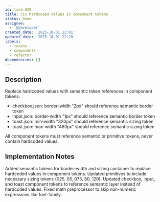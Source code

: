 ```yaml
---
id: task-029
title: Fix hardcoded values in component tokens
status: Done
assignee:
  - '@developer'
created_date: '2025-10-01 22:01'
updated_date: '2025-10-01 22:20'
labels:
  - tokens
  - components
  - refactor
dependencies: []
---
```


## Description

Replace hardcoded values with semantic token references in component tokens:
- checkbox.json: border-width "2px" should reference semantic border token
- input.json: border-width "1px" should reference semantic border token
- toast.json: min-width "320px" should reference semantic sizing token
- toast.json: max-width "480px" should reference semantic sizing token

All component tokens must reference semantic or primitive tokens, never contain hardcoded values.

## Implementation Notes

Added semantic tokens for border-width and sizing.container to replace hardcoded values in component tokens. Updated primitives to include necessary sizing tokens (025, 05, 075, 80, 120). Updated checkbox, input, and toast component tokens to reference semantic layer instead of hardcoded values. Fixed math preprocessor to skip non-numeric expressions like font-family.
